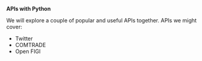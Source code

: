 **APIs with Python** 


We will explore a couple of popular and useful APIs together. APIs we might cover:

- Twitter
- COMTRADE
- Open FIGI


